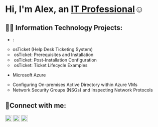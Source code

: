 <h1>Hi, I'm Alex, an <a href="https://linkedin.com/in/Josh">IT Professional</a>☺</h1>

<h2>👨‍💻 Information Technology Projects:</h2>
<ul style="list-style-type: disc;">
    <li>:</li>
</ul>
<ul style="list-style-type: circle;">
    <li>osTicket (Help Desk Ticketing System)</li>
    <li>&nbsp;osTicket: Prerequisites and Installation</li>
    <li>&nbsp;osTicket: Post-Installation Configuration</li>
    <li>&nbsp;osTicket: Ticket Lifecycle Examples</li>
</ul>
<ul style="list-style-type: disc;">
    <li>Microsoft Azure</li>
</ul>
<ul style="list-style-type: circle;">
    <li>Configuring On-premises Active Directory within Azure VMs</li>
    <li>Network Security Groups (NSGs) and Inspecting Network Protocols</li>
</ul>

<h2>🤳Connect with me:</h2>

[<img align="left" alt="Alex | Twitter" width="22px" src="https://cdn.jsdelivr.net/npm/simple-icons@v3/icons/twitter.svg" />][twitter]
[<img align="left" alt="Alex | LinkedIn" width="22px" src="https://cdn.jsdelivr.net/npm/simple-icons@v3/icons/linkedin.svg" />][linkedin]
[<img align="left" alt="Alex | Instagram" width="22px" src="https://cdn.jsdelivr.net/npm/simple-icons@v3/icons/instagram.svg" />][instagram]

[twitter]: https://twitter.com/adumalex
[instagram]: https://www.instagram.com/lexus3215
[linkedin]: https://linkedin.com/in/alex-adum-kwapong-b4707a256
